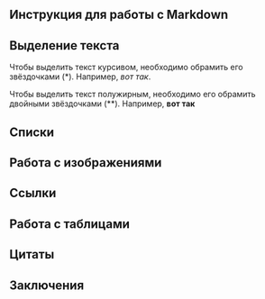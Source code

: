 ## Инструкция для работы с Markdown

## Выделение текста

Чтобы выделить текст курсивом, необходимо обрамить его звёздочками (*). Например,
*вот так*.

Чтобы выделить текст полужирным, необходимо его обрамить двойными звёздочками
(**). Например, **вот так**

## Списки

## Работа с изображениями

## Ссылки

## Работа с таблицами

## Цитаты 

## Заключения
